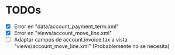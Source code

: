 # TODOs

- [x] Error en "data/account_payment_term.xml"
- [x] Error en "views/account_move_line.xml"
- [ ] Adaptar campos de account.invoice.tax a vista "views/account_move_line.xml" (Probablemente no se necesita)
